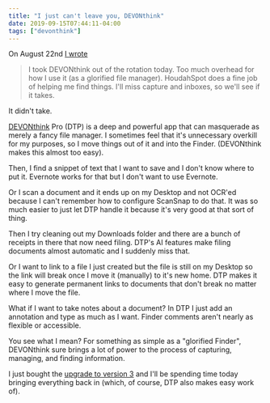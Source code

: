 ```yaml
---
title: "I just can't leave you, DEVONthink"
date: 2019-09-15T07:44:11-04:00
tags: ["devonthink"]
---
```


On August 22nd [I wrote](https://rudimentarylathe.org/#2019.08.22%20-%20Journal)

> I took DEVONthink out of the rotation today. Too much overhead for how I use it (as a glorified file manager). HoudahSpot does a fine job of helping me find things. I'll miss capture and inboxes, so we'll see if it takes.

It didn't take.

[DEVONthink](https://www.devontechnologies.com/apps/devonthink) Pro (DTP) is a deep and powerful app that can masquerade as merely a fancy file manager. I sometimes feel that it's unnecessary overkill for my purposes, so I move things out of it and into the Finder. (DEVONthink makes this almost too easy).

Then, I find a snippet of text that I want to save and I don't know where to put it. Evernote works for that but I don't want to use Evernote.

Or I scan a document and it ends up on my Desktop and not OCR'ed because I can't remember how to configure ScanSnap to do that. It was so much easier to just let DTP handle it because it's very good at that sort of thing.

Then I try cleaning out my Downloads folder and there are a bunch of receipts in there that now need filing. DTP's AI features make filing documents almost automatic and I suddenly miss that.

Or I want to link to a file I just created but the file is still on my Desktop so the link will break once I move it (manually) to it's new home. DTP makes it easy to generate permanent links to documents that don't break no matter where I move the file.

What if I want to take notes about a document? In DTP I just add an annotation and type as much as I want. Finder comments aren't nearly as flexible or accessible.

You see what I mean? For something as simple as a "glorified Finder", DEVONthink sure brings a lot of power to the process of capturing, managing, and finding information.

I just bought the [upgrade to version 3](https://www.devontechnologies.com/apps/devonthink/new) and I'll be spending time today bringing everything back in (which, of course, DTP also makes easy work of).


